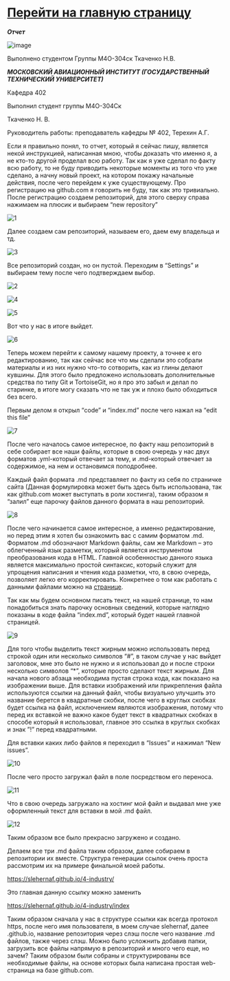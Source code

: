 # [Перейти на главную страницу](https://slehernaf.github.io/4-industry/)

***Отчет***

![image](https://user-images.githubusercontent.com/76738799/103291361-95dff200-49fc-11eb-81ed-566b1ee5f044.png)

Выполнено студентом Группы М4О-304ск Ткаченко Н.В.

***МОСКОВСКИЙ АВИАЦИОННЫЙ ИНСТИТУТ (ГОСУДАРСТВЕННЫЙ ТЕХНИЧЕСКИЙ УНИВЕРСИТЕТ)***

Кафедра 402


						


















Выполнил студент группы М4О-304Ск 

Ткаченко Н. В. 	

Руководитель работы: преподаватель кафедры № 402, Терехин А.Г.





 Если я правильно понял, то отчет, который я сейчас пишу, является некой инструкцией, написанная мною, чтобы доказать что именно я, а не кто-то другой проделал всю работу.
Так как я уже сделал по факту всю работу, то не буду приводить некоторые моменты из того что уже сделано, а начну новый проект, на котором покажу начальные действия, после чего перейдем к уже существующему. Про регистрацию на github.com я говорить не буду, так как это тривиально. После регистрацию создаем репозиторий, для этого сверху справа нажимаем на плюсик и выбираем “new repository”

![1](https://user-images.githubusercontent.com/76738799/103465285-23984600-4d4b-11eb-990c-ebdfa1154a4e.jpg)

Далее создаем сам репозиторий, называем его, даем ему владельца и тд.

![3](https://user-images.githubusercontent.com/76738799/103465306-43c80500-4d4b-11eb-9a99-643546fe7e46.jpg)

Все репозиторий создан, но он пустой.
Переходим в “Settings” и выбираем тему после чего подтверждаем выбор.

![2](https://user-images.githubusercontent.com/76738799/103465317-59d5c580-4d4b-11eb-89fe-a31be998ef9c.jpg)

![4](https://user-images.githubusercontent.com/76738799/103465319-62c69700-4d4b-11eb-9f93-af9969df5d46.jpg)

![5](https://user-images.githubusercontent.com/76738799/103465320-65c18780-4d4b-11eb-83f8-8764860da091.jpg)

Вот что у нас в итоге выйдет.

![6](https://user-images.githubusercontent.com/76738799/103465330-7b36b180-4d4b-11eb-9721-890844a1c21c.jpg)

Теперь можем перейти к самому нашему проекту, а точнее к его редактированию, так как сейчас все что мы сделали это собрали материалы и из них нужно что-то сотворить, как из глины делают кувшины. Для этого было предложено использовать дополнительные средства по типу Git и TortoiseGit, но я про это забыл и делал по старинке, в итоге могу сказать что не так уж и плохо было обходиться без всего.

Первым делом я открыл “code” и “index.md” после чего нажал на “edit this file”

![7](https://user-images.githubusercontent.com/76738799/103465341-a4574200-4d4b-11eb-9914-c21e3dd47d36.jpg)

После чего началось самое интересное, по факту наш репозиторий в себе собирает все наши файлы, которые в свою очередь у нас двух форматов .yml-который отвечает за тему, и .md-который отвечает за содержимое, на нем и остановимся поподробнее.

Каждый файл формата .md представляет по факту из себя по страничке сайта (Данная формулировка может быть здесь быть использована, так как github.com может выступать в роли хостинга), таким образом я “залил” еще парочку файлов данного формата в наш репозиторий.

![8](https://user-images.githubusercontent.com/76738799/103465351-c355d400-4d4b-11eb-9f55-0154b9f38b64.jpg)

После чего начинается самое интересное, а именно редактирование, но перед этим я хотел бы ознакомить вас с самим форматом .md. Форматом .md обозначают Markdown файлы, сам же Markdown – это облегченный язык разметки, который является инструментом преобразования кода в HTML. Главной особенностью данного языка является максимально простой синтаксис, который служит для упрощения написания и чтения кода разметки, что, в свою очередь, позволяет легко его корректировать. Конкретнее о том как работать с данными файлами можно на [странице](https://gist.github.com/Jekins/2bf2d0638163f1294637).

Так как мы будем основном писать текст, на нашей странице, то нам понадобиться знать парочку основных сведений, которые наглядно показаны в коде файла “index.md”, который будет нашей главной страницей.

![9](https://user-images.githubusercontent.com/76738799/103465378-f8622680-4d4b-11eb-91b2-e4303b014465.jpg)

Для того чтобы выделить текст жирным можно использовать перед строкой один или несколько символов “#”, в таком случае у нас выйдет заголовок, мне это было не нужно и я использовал до и после строки несколько символов “*”, которые просто сделают текст жирным. Для начала нового абзаца необходима пустая строка кода, как показано на изображении выше. Для вставки изображений или прикрепления файла используются ссылки на данный файл, чтобы визуально улучшить это название берется в квадратные скобки, после чего в круглых скобках будет ссылка на файл, исключением являются изображения, потому что перед их вставкой не важно какое будет текст в квадратных скобках в способе который я использовал, главное это ссылка в круглых скобках и знак ”!” перед квадратными.

Для вставки каких либо файлов я переходил в “Issues” и нажимал “New issues”.

![10](https://user-images.githubusercontent.com/76738799/103465395-129c0480-4d4c-11eb-8b70-bb084057182f.jpg)

После чего просто загружал файл в поле посредством его переноса.

![11](https://user-images.githubusercontent.com/76738799/103465397-13349b00-4d4c-11eb-85f1-5d88281cc55a.jpg)

Что в свою очередь загружало на хостинг мой файл и выдавал мне уже оформленный текст для вставки в мой .md файл.

![12](https://user-images.githubusercontent.com/76738799/103465398-13349b00-4d4c-11eb-9623-a1ac2d7fee00.jpg)

Таким образом все было прекрасно загружено и создано. 

Делаем все три .md файла таким образом, далее собираем в репозитории их вместе. Структура генерации ссылок очень проста рассмотрим их на примере финальной моей работы.

https://slehernaf.github.io/4-industry/

Это главная данную ссылку можно заменить 

https://slehernaf.github.io/4-industry/index

Таким образом сначала у нас в структуре ссылки как всегда протокол https, после него имя пользователя, в моем случае slehernaf, далее .github.io, название репозитория через слэш после чего название .md файлов, также через слэш. Можно было усложнить добавив папки, загрузить все файлы напрямую в репозиторий и много чего еще, но зачем?
Таким образом были собраны и структурированы все необходимые файлы, на основе которых была написана простая web-страница на базе github.com.

